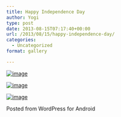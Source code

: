 ```yaml
---
title: Happy Independence Day
author: Yogi
type: post
date: 2013-08-15T07:17:40+00:00
url: /2013/08/15/happy-independence-day/
categories:
  - Uncategorized
format: gallery

---
```

[<img title="IMG-20130815-WA0003.jpg" class="alignnone size-full" alt="image" src="http://www.yogendra.me/wp-content/uploads/2013/08/wpid-IMG-20130815-WA0003.jpg" />][1]

[<img title="IMG-20130815-WA0002.jpg" class="alignnone size-full" alt="image" src="http://www.yogendra.me/wp-content/uploads/2013/08/wpid-IMG-20130815-WA0002.jpg" />][2]

[<img title="IMG-20130815-WA0000.jpg" class="alignnone size-full" alt="image" src="http://www.yogendra.me/wp-content/uploads/2013/08/wpid-IMG-20130815-WA0000.jpg" />][3]

<span class="post_sig">Posted from WordPress for Android</span>

 [1]: http://www.yogendra.me/wp-content/uploads/2013/08/wpid-IMG-20130815-WA0003.jpg
 [2]: http://www.yogendra.me/wp-content/uploads/2013/08/wpid-IMG-20130815-WA0002.jpg
 [3]: http://www.yogendra.me/wp-content/uploads/2013/08/wpid-IMG-20130815-WA0000.jpg